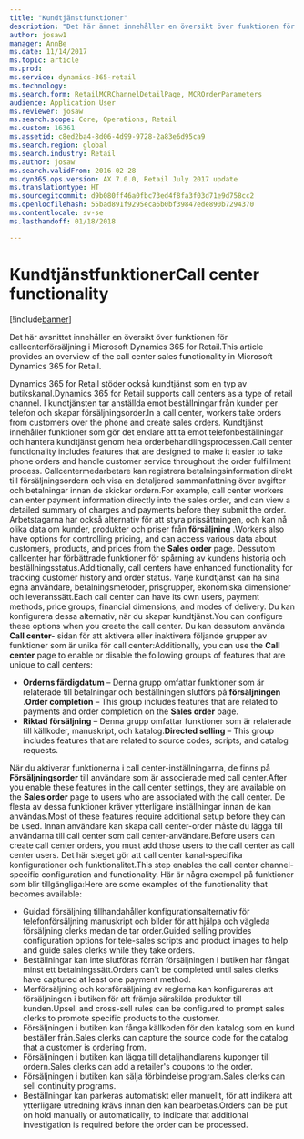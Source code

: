 ```yaml
---
title: "Kundtjänstfunktioner"
description: "Det här ämnet innehåller en översikt över funktionen för callcenterförsäljning i Microsoft Dynamics 365 for Retail."
author: josaw1
manager: AnnBe
ms.date: 11/14/2017
ms.topic: article
ms.prod: 
ms.service: dynamics-365-retail
ms.technology: 
ms.search.form: RetailMCRChannelDetailPage, MCROrderParameters
audience: Application User
ms.reviewer: josaw
ms.search.scope: Core, Operations, Retail
ms.custom: 16361
ms.assetid: c8ed2ba4-8d06-4d99-9728-2a83e6d95ca9
ms.search.region: global
ms.search.industry: Retail
ms.author: josaw
ms.search.validFrom: 2016-02-28
ms.dyn365.ops.version: AX 7.0.0, Retail July 2017 update
ms.translationtype: HT
ms.sourcegitcommit: d9b080ff46a0fbc73ed4f8fa3f03d71e9d758cc2
ms.openlocfilehash: 55bad891f9295eca6b0bf39847ede890b7294370
ms.contentlocale: sv-se
ms.lasthandoff: 01/18/2018

---
```


# <a name="call-center-functionality"></a><span data-ttu-id="aef39-103">Kundtjänstfunktioner</span><span class="sxs-lookup"><span data-stu-id="aef39-103">Call center functionality</span></span>

[!include[banner](includes/banner.md)]


<span data-ttu-id="aef39-104">Det här avsnittet innehåller en översikt över funktionen för callcenterförsäljning i Microsoft Dynamics 365 for Retail.</span><span class="sxs-lookup"><span data-stu-id="aef39-104">This article provides an overview of the call center sales functionality in Microsoft Dynamics 365 for Retail.</span></span>

<span data-ttu-id="aef39-105">Dynamics 365 for Retail stöder också kundtjänst som en typ av butikskanal.</span><span class="sxs-lookup"><span data-stu-id="aef39-105">Dynamics 365 for Retail supports call centers as a type of retail channel.</span></span> <span data-ttu-id="aef39-106">I kundtjänsten tar anställda emot beställningar från kunder per telefon och skapar försäljningsorder.</span><span class="sxs-lookup"><span data-stu-id="aef39-106">In a call center, workers take orders from customers over the phone and create sales orders.</span></span> <span data-ttu-id="aef39-107">Kundtjänst innehåller funktioner som gör det enklare att ta emot telefonbeställningar och hantera kundtjänst genom hela orderbehandlingsprocessen.</span><span class="sxs-lookup"><span data-stu-id="aef39-107">Call center functionality includes features that are designed to make it easier to take phone orders and handle customer service throughout the order fulfillment process.</span></span> <span data-ttu-id="aef39-108">Callcentermedarbetare kan registrera betalningsinformation direkt till försäljningsordern och visa en detaljerad sammanfattning över avgifter och betalningar innan de skickar ordern.</span><span class="sxs-lookup"><span data-stu-id="aef39-108">For example, call center workers can enter payment information directly into the sales order, and can view a detailed summary of charges and payments before they submit the order.</span></span> <span data-ttu-id="aef39-109">Arbetstagarna har också alternativ för att styra prissättningen, och kan nå olika data om kunder, produkter och priser från **försäljning** .</span><span class="sxs-lookup"><span data-stu-id="aef39-109">Workers also have options for controlling pricing, and can access various data about customers, products, and prices from the **Sales order** page.</span></span> <span data-ttu-id="aef39-110">Dessutom callcenter har förbättrade funktioner för spårning av kundens historia och beställningsstatus.</span><span class="sxs-lookup"><span data-stu-id="aef39-110">Additionally, call centers have enhanced functionality for tracking customer history and order status.</span></span> <span data-ttu-id="aef39-111">Varje kundtjänst kan ha sina egna användare, betalningsmetoder, prisgrupper, ekonomiska dimensioner och leveranssätt.</span><span class="sxs-lookup"><span data-stu-id="aef39-111">Each call center can have its own users, payment methods, price groups, financial dimensions, and modes of delivery.</span></span> <span data-ttu-id="aef39-112">Du kan konfigurera dessa alternativ, när du skapar kundtjänst.</span><span class="sxs-lookup"><span data-stu-id="aef39-112">You can configure these options when you create the call center.</span></span> <span data-ttu-id="aef39-113">Du kan dessutom använda **Call center-** sidan för att aktivera eller inaktivera följande grupper av funktioner som är unika för call center:</span><span class="sxs-lookup"><span data-stu-id="aef39-113">Additionally, you can use the **Call center** page to enable or disable the following groups of features that are unique to call centers:</span></span>

-   <span data-ttu-id="aef39-114">**Orderns färdigdatum** – Denna grupp omfattar funktioner som är relaterade till betalningar och beställningen slutförs på **försäljningen** .</span><span class="sxs-lookup"><span data-stu-id="aef39-114">**Order completion** – This group includes features that are related to payments and order completion on the **Sales order** page.</span></span>
-   <span data-ttu-id="aef39-115">**Riktad försäljning** – Denna grupp omfattar funktioner som är relaterade till källkoder, manuskript, och katalog.</span><span class="sxs-lookup"><span data-stu-id="aef39-115">**Directed selling** – This group includes features that are related to source codes, scripts, and catalog requests.</span></span>

<span data-ttu-id="aef39-116">När du aktiverar funktionerna i call center-inställningarna, de finns på **Försäljningsorder** till användare som är associerade med call center.</span><span class="sxs-lookup"><span data-stu-id="aef39-116">After you enable these features in the call center settings, they are available on the **Sales order** page to users who are associated with the call center.</span></span> <span data-ttu-id="aef39-117">De flesta av dessa funktioner kräver ytterligare inställningar innan de kan användas.</span><span class="sxs-lookup"><span data-stu-id="aef39-117">Most of these features require additional setup before they can be used.</span></span> <span data-ttu-id="aef39-118">Innan användare kan skapa call center-order måste du lägga till användarna till call center som call center-användare.</span><span class="sxs-lookup"><span data-stu-id="aef39-118">Before users can create call center orders, you must add those users to the call center as call center users.</span></span> <span data-ttu-id="aef39-119">Det här steget gör att call center kanal-specifika konfigurationer och funktionalitet.</span><span class="sxs-lookup"><span data-stu-id="aef39-119">This step enables the call center channel-specific configuration and functionality.</span></span> <span data-ttu-id="aef39-120">Här är några exempel på funktioner som blir tillgängliga:</span><span class="sxs-lookup"><span data-stu-id="aef39-120">Here are some examples of the functionality that becomes available:</span></span>

-   <span data-ttu-id="aef39-121">Guidad försäljning tillhandahåller konfigurationsalternativ för telefonförsäljning manuskript och bilder för att hjälpa och vägleda försäljning clerks medan de tar order.</span><span class="sxs-lookup"><span data-stu-id="aef39-121">Guided selling provides configuration options for tele-sales scripts and product images to help and guide sales clerks while they take orders.</span></span>
-   <span data-ttu-id="aef39-122">Beställningar kan inte slutföras förrän försäljningen i butiken har fångat minst ett betalningssätt.</span><span class="sxs-lookup"><span data-stu-id="aef39-122">Orders can't be completed until sales clerks have captured at least one payment method.</span></span>
-   <span data-ttu-id="aef39-123">Merförsäljning och korsförsäljning av reglerna kan konfigureras att försäljningen i butiken för att främja särskilda produkter till kunden.</span><span class="sxs-lookup"><span data-stu-id="aef39-123">Upsell and cross-sell rules can be configured to prompt sales clerks to promote specific products to the customer.</span></span>
-   <span data-ttu-id="aef39-124">Försäljningen i butiken kan fånga källkoden för den katalog som en kund beställer från.</span><span class="sxs-lookup"><span data-stu-id="aef39-124">Sales clerks can capture the source code for the catalog that a customer is ordering from.</span></span>
-   <span data-ttu-id="aef39-125">Försäljningen i butiken kan lägga till detaljhandlarens kuponger till ordern.</span><span class="sxs-lookup"><span data-stu-id="aef39-125">Sales clerks can add a retailer's coupons to the order.</span></span>
-   <span data-ttu-id="aef39-126">Försäljningen i butiken kan sälja förbindelse program.</span><span class="sxs-lookup"><span data-stu-id="aef39-126">Sales clerks can sell continuity programs.</span></span>
-   <span data-ttu-id="aef39-127">Beställningar kan parkeras automatiskt eller manuellt, för att indikera att ytterligare utredning krävs innan den kan bearbetas.</span><span class="sxs-lookup"><span data-stu-id="aef39-127">Orders can be put on hold manually or automatically, to indicate that additional investigation is required before the order can be processed.</span></span>





